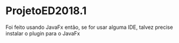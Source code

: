 # ProjetoED2018.1

Foi feito usando JavaFx então, se for usar alguma IDE, talvez precise instalar o plugin para o JavaFx
